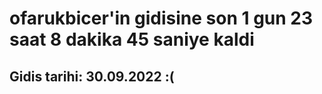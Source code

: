 # ofarukbicer'in gidisine son 1 gun 23 saat 8 dakika 45 saniye kaldi

## Gidis tarihi: 30.09.2022 :(